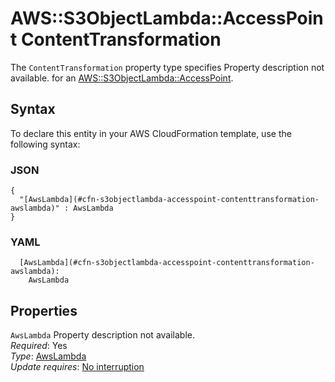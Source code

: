 # AWS::S3ObjectLambda::AccessPoint ContentTransformation<a name="aws-properties-s3objectlambda-accesspoint-contenttransformation"></a>

<a name="aws-properties-s3objectlambda-accesspoint-contenttransformation-description"></a>The `ContentTransformation` property type specifies Property description not available\. for an [AWS::S3ObjectLambda::AccessPoint](aws-resource-s3objectlambda-accesspoint.md)\.

## Syntax<a name="aws-properties-s3objectlambda-accesspoint-contenttransformation-syntax"></a>

To declare this entity in your AWS CloudFormation template, use the following syntax:

### JSON<a name="aws-properties-s3objectlambda-accesspoint-contenttransformation-syntax.json"></a>

```
{
  "[AwsLambda](#cfn-s3objectlambda-accesspoint-contenttransformation-awslambda)" : AwsLambda
}
```

### YAML<a name="aws-properties-s3objectlambda-accesspoint-contenttransformation-syntax.yaml"></a>

```
  [AwsLambda](#cfn-s3objectlambda-accesspoint-contenttransformation-awslambda): 
    AwsLambda
```

## Properties<a name="aws-properties-s3objectlambda-accesspoint-contenttransformation-properties"></a>

`AwsLambda`  <a name="cfn-s3objectlambda-accesspoint-contenttransformation-awslambda"></a>
Property description not available\.  
*Required*: Yes  
*Type*: [AwsLambda](aws-properties-s3objectlambda-accesspoint-awslambda.md)  
*Update requires*: [No interruption](https://docs.aws.amazon.com/AWSCloudFormation/latest/UserGuide/using-cfn-updating-stacks-update-behaviors.html#update-no-interrupt)